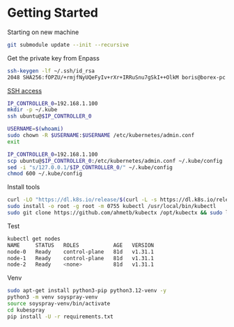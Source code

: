 # Getting Started

Starting on new machine

```sh
git submodule update --init --recursive
```

Get the private key from Enpass

```sh
ssh-keygen -lf ~/.ssh/id_rsa
2048 SHA256:fOPZU/+rmjfNyUQeFyIv+rXr+IRRuSnu7gSkI++OlkM boris@borex-pc (RSA)
```

[SSH access](https://github.com/kubernetes-sigs/kubespray/blob/master/docs/getting_started/setting-up-your-first-cluster.md#access-the-kubernetes-cluster)

```sh
IP_CONTROLLER_0=192.168.1.100
mkdir -p ~/.kube
ssh ubuntu@$IP_CONTROLLER_0

USERNAME=$(whoami)
sudo chown -R $USERNAME:$USERNAME /etc/kubernetes/admin.conf
exit

IP_CONTROLLER_0=192.168.1.100
scp ubuntu@$IP_CONTROLLER_0:/etc/kubernetes/admin.conf ~/.kube/config
sed -i "s/127.0.0.1/$IP_CONTROLLER_0/" ~/.kube/config
chmod 600 ~/.kube/config
```

Install tools

```sh
curl -LO "https://dl.k8s.io/release/$(curl -L -s https://dl.k8s.io/release/stable.txt)/bin/linux/amd64/kubectl"
sudo install -o root -g root -m 0755 kubectl /usr/local/bin/kubectl
sudo git clone https://github.com/ahmetb/kubectx /opt/kubectx && sudo ln -s /opt/kubectx/kubectx /usr/local/bin/kubectx && sudo ln -s /opt/kubectx/kubens /usr/local/bin/kubens
```

Test

```sh
kubectl get nodes
NAME     STATUS   ROLES           AGE   VERSION
node-0   Ready    control-plane   81d   v1.31.1
node-1   Ready    control-plane   81d   v1.31.1
node-2   Ready    <none>          81d   v1.31.1
```

Venv

```sh
sudo apt-get install python3-pip python3.12-venv -y
python3 -m venv soyspray-venv
source soyspray-venv/bin/activate
cd kubespray
pip install -U -r requirements.txt
```

